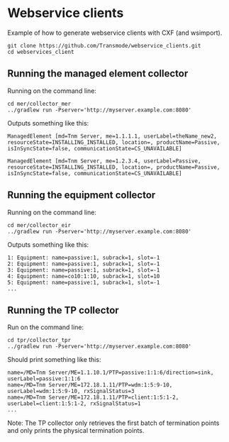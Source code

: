 Webservice clients
==================

Example of how to generate webservice clients with CXF (and wsimport).

    git clone https://github.com/Transmode/webservice_clients.git
    cd webservices_client

Running the managed element collector
-------------------------------------

Running on the command line:

    cd mer/collector_mer   
    ../gradlew run -Pserver='http://myserver.example.com:8080'

Outputs something like this:

    ManagedElement [md=Tnm Server, me=1.1.1.1, userLabel=theName_new2, resourceState=INSTALLING_INSTALLED, location=, productName=Passive, isInSyncState=false, communicationState=CS_UNAVAILABLE]

    ManagedElement [md=Tnm Server, me=1.2.3.4, userLabel=Passive, resourceState=INSTALLING_INSTALLED, location=, productName=Passive, isInSyncState=false, communicationState=CS_UNAVAILABLE]
    
Running the equipment collector
-------------------------------

Running on the command line:

    cd mer/collector_eir   
    ../gradlew run -Pserver='http://myserver.example.com:8080'

Outputs something like this:

    1: Equipment: name=passive:1, subrack=1, slot=-1
    2: Equipment: name=passive:1, subrack=1, slot=-1
    3: Equipment: name=passive:1, subrack=1, slot=-1
    4: Equipment: name=co10:1:10, subrack=1, slot=10
    5: Equipment: name=passive:1, subrack=1, slot=-1
    ...

Running the TP collector
------------------------

Run on the command line: 

    cd tpr/collector_tpr
    ../gradlew run -Pserver='http://myserver.example.com:8080'
    
Should print something like this:

    name=/MD=Tnm Server/ME=1.1.10.1/PTP=passive:1:1:6/direction=sink, userLabel=passive:1:1:6
    name=/MD=Tnm Server/ME=172.18.1.11/PTP=wdm:1:5:9-10, userLabel=wdm:1:5:9-10, rxSignalStatus=3
    name=/MD=Tnm Server/ME=172.18.1.11/PTP=client:1:5:1-2, userLabel=client:1:5:1-2, rxSignalStatus=1
    ...
    
Note: The TP collector only retrieves the first batch of termination points and
only prints the physical termination points.




